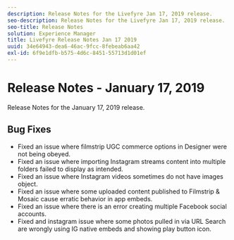 ```yaml
---
description: Release Notes for the Livefyre Jan 17, 2019 release.
seo-description: Release Notes for the Livefyre Jan 17, 2019 release.
seo-title: Release Notes
solution: Experience Manager
title: Livefyre Release Notes Jan 17 2019
uuid: 34e64943-dea6-46ac-9fcc-8febeab6aa42
exl-id: 6f9e1dfb-b575-4d6c-8451-55713d1d01ef
---
```

# Release Notes - January 17, 2019

Release Notes for the January 17, 2019 release.

## Bug Fixes

* Fixed an issue where filmstrip UGC commerce options in Designer were not being obeyed.
* Fixed an issue where importing Instagram streams content into multiple folders failed to display as intended.
* Fixed an issue where Instagram videos sometimes do not have images object.
* Fixed an issue where some uploaded content published to Filmstrip & Mosaic cause erratic behavior in app embeds.
* Fixed an issue where there is an error creating multiple Facebook social accounts.
* Fixed and instagram issue where some photos pulled in via URL Search are wrongly using IG native embeds and showing play button icon.
